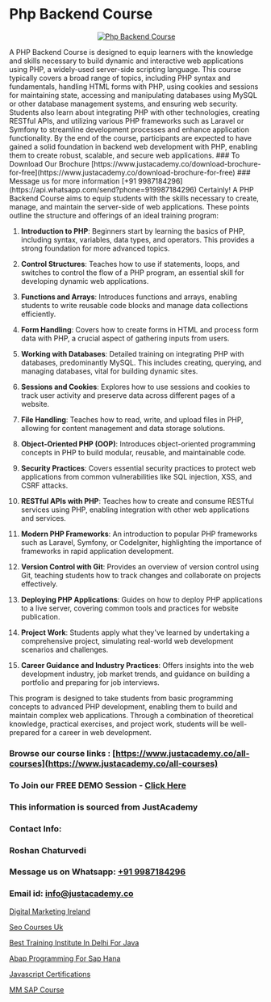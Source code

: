 # Php Backend Course

<p align="center">
  <a href="https://justacademy.co/course-detail/php-training">
    <img src="https://justacademy.co/storage2/course_image/1676637155_course_image.webp" alt="Php Backend Course">
  </a>
</p>
A PHP Backend Course is designed to equip learners with the knowledge and skills necessary to build dynamic and interactive web applications using PHP, a widely-used server-side scripting language. This course typically covers a broad range of topics, including PHP syntax and fundamentals, handling HTML forms with PHP, using cookies and sessions for maintaining state, accessing and manipulating databases using MySQL or other database management systems, and ensuring web security. Students also learn about integrating PHP with other technologies, creating RESTful APIs, and utilizing various PHP frameworks such as Laravel or Symfony to streamline development processes and enhance application functionality. By the end of the course, participants are expected to have gained a solid foundation in backend web development with PHP, enabling them to create robust, scalable, and secure web applications.
### To Download Our Brochure [https://www.justacademy.co/download-brochure-for-free](https://www.justacademy.co/download-brochure-for-free)
### Message us for more information [+91 9987184296](https://api.whatsapp.com/send?phone=919987184296)
Certainly! A PHP Backend Course aims to equip students with the skills necessary to create, manage, and maintain the server-side of web applications. These points outline the structure and offerings of an ideal training program:

1) **Introduction to PHP**: Beginners start by learning the basics of PHP, including syntax, variables, data types, and operators. This provides a strong foundation for more advanced topics.

2) **Control Structures**: Teaches how to use if statements, loops, and switches to control the flow of a PHP program, an essential skill for developing dynamic web applications.

3) **Functions and Arrays**: Introduces functions and arrays, enabling students to write reusable code blocks and manage data collections efficiently.

4) **Form Handling**: Covers how to create forms in HTML and process form data with PHP, a crucial aspect of gathering inputs from users.

5) **Working with Databases**: Detailed training on integrating PHP with databases, predominantly MySQL. This includes creating, querying, and managing databases, vital for building dynamic sites.

6) **Sessions and Cookies**: Explores how to use sessions and cookies to track user activity and preserve data across different pages of a website.

7) **File Handling**: Teaches how to read, write, and upload files in PHP, allowing for content management and data storage solutions.

8) **Object-Oriented PHP (OOP)**: Introduces object-oriented programming concepts in PHP to build modular, reusable, and maintainable code.

9) **Security Practices**: Covers essential security practices to protect web applications from common vulnerabilities like SQL injection, XSS, and CSRF attacks.

10) **RESTful APIs with PHP**: Teaches how to create and consume RESTful services using PHP, enabling integration with other web applications and services.

11) **Modern PHP Frameworks**: An introduction to popular PHP frameworks such as Laravel, Symfony, or CodeIgniter, highlighting the importance of frameworks in rapid application development.

12) **Version Control with Git**: Provides an overview of version control using Git, teaching students how to track changes and collaborate on projects effectively.

13) **Deploying PHP Applications**: Guides on how to deploy PHP applications to a live server, covering common tools and practices for website publication.

14) **Project Work**: Students apply what they've learned by undertaking a comprehensive project, simulating real-world web development scenarios and challenges.

15) **Career Guidance and Industry Practices**: Offers insights into the web development industry, job market trends, and guidance on building a portfolio and preparing for job interviews.

This program is designed to take students from basic programming concepts to advanced PHP development, enabling them to build and maintain complex web applications. Through a combination of theoretical knowledge, practical exercises, and project work, students will be well-prepared for a career in web development.

### Browse our course links : [https://www.justacademy.co/all-courses](https://www.justacademy.co/all-courses) 
### To Join our FREE DEMO Session - [Click Here](https://www.justacademy.co/register-for-course-demo)


### This information is sourced from JustAcademy
### Contact Info:
### Roshan Chaturvedi
### Message us on Whatsapp: [+91 9987184296](https://api.whatsapp.com/send?phone=919987184296)
### Email id: [info@justacademy.co](mailto:info@justacademy.co)
                
[Digital Marketing Ireland](https://www.linkedin.com/pulse/digital-marketing-ireland-justacademy-berlin-ztkde?trackingId=oTl9uoyQhbe9VZJ8QBkzSA%3D%3D&lipi=urn%3Ali%3Apage%3Ad_flagship3_company_admin%3BTlJqsmxlRpm4BSTOQJNHnA%3D%3D)

[Seo Courses Uk](https://www.linkedin.com/pulse/seo-courses-uk-justacademy-beangaluru-shlac?trackingId=cIIzOlrhqTlITkh2PDIA1w%3D%3D&lipi=urn%3Ali%3Apage%3Ad_flagship3_company_admin%3BV%2FJdwEmZTiK5hNIeM20IVA%3D%3D)

[Best Training Institute In Delhi For Java](https://medium.com/@prempja40/best-training-institute-in-delhi-for-java-be76a6e0c67b)

[Abap Programming For Sap Hana](https://medium.com/@justacademytraining/abap-programming-for-sap-hana-8b3be94f9cb3)

[Javascript Certifications](https://justacademyin.github.io/justacademy/javascript-certifications)

[MM SAP Course](https://justacademyin.github.io/Articles/MM-SAP-Course)


